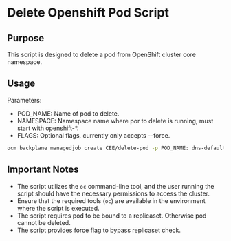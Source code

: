 # Delete Openshift Pod Script

## Purpose

This script is designed to delete a pod from OpenShift cluster core namespace.

## Usage

Parameters:
- POD_NAME: Name of pod to delete.
- NAMESPACE: Namespace name where por to delete is running, must start with openshift-*.
- FLAGS: Optional flags, currently only accepts --force.

```bash
ocm backplane managedjob create CEE/delete-pod -p POD_NAME: dns-default-h7l2w -p NAMESPACE=openshift-dns -p FLAGS="--force"
```

## Important Notes

- The script utilizes the `oc` command-line tool, and the user running the script should have the necessary permissions to access the cluster.
- Ensure that the required tools (`oc`) are available in the environment where the script is executed.
- The script requires pod to be bound to a replicaset. Otherwise pod cannot be deleted.
- The script provides force flag to bypass replicaset check.